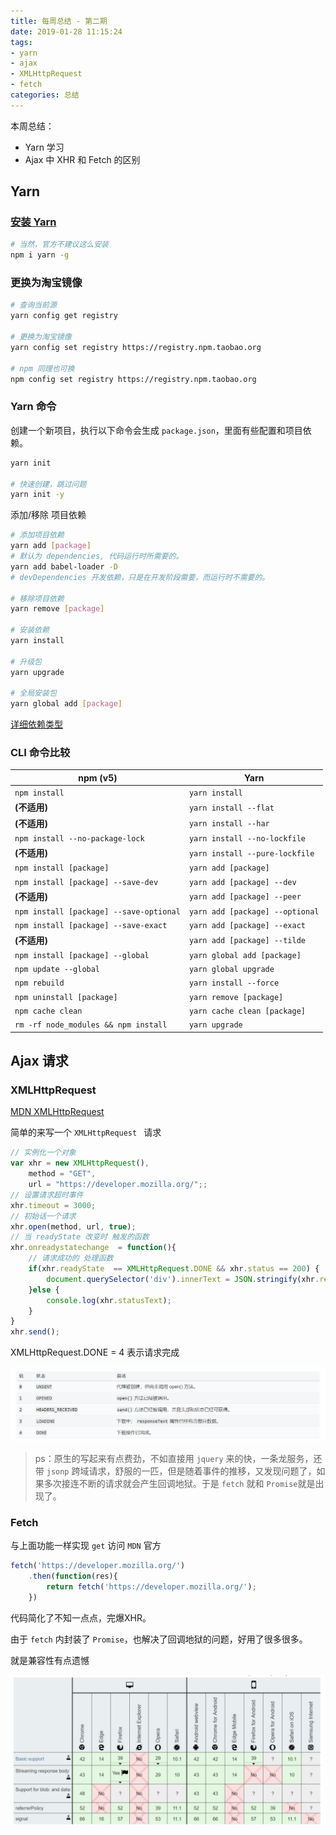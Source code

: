 ```yaml
---
title: 每周总结 - 第二期
date: 2019-01-28 11:15:24
tags: 
- yarn
- ajax
- XMLHttpRequest
- fetch
categories: 总结
---
```


本周总结：

- Yarn 学习
- Ajax 中 XHR 和 Fetch 的区别

<!--more-->

## Yarn

### [安装 Yarn](https://yarnpkg.com/zh-Hans/docs/install#windows-stable)

```bash
# 当然，官方不建议这么安装
npm i yarn -g
```

### 更换为淘宝镜像

```bash
# 查询当前源
yarn config get registry

# 更换为淘宝镜像
yarn config set registry https://registry.npm.taobao.org

# npm 同理也可换
npm config set registry https://registry.npm.taobao.org
```

### Yarn 命令

创建一个新项目，执行以下命令会生成 `package.json`，里面有些配置和项目依赖。

```bash
yarn init 

# 快速创建，跳过问题
yarn init -y
```

添加/移除 项目依赖

```bash
# 添加项目依赖
yarn add [package]
# 默认为 dependencies, 代码运行时所需要的。
yarn add babel-loader -D
# devDependencies 开发依赖，只是在开发阶段需要，而运行时不需要的。

# 移除项目依赖
yarn remove [package]

# 安装依赖
yarn install

# 升级包
yarn upgrade

# 全局安装包
yarn global add [package]
```

[详细依赖类型](https://yarnpkg.com/zh-Hans/docs/dependency-types#toc-dev-dependencies)

### CLI 命令比较

| npm (v5)                                | Yarn                            |
| --------------------------------------- | ------------------------------- |
| `npm install`                           | `yarn install`                  |
| **(不适用)**                            | `yarn install --flat`           |
| **(不适用)**                            | `yarn install --har`            |
| `npm install --no-package-lock`         | `yarn install --no-lockfile`    |
| **(不适用)**                            | `yarn install --pure-lockfile`  |
| `npm install [package]`                 | `yarn add [package]`            |
| `npm install [package] --save-dev`      | `yarn add [package] --dev`      |
| **(不适用)**                            | `yarn add [package] --peer`     |
| `npm install [package] --save-optional` | `yarn add [package] --optional` |
| `npm install [package] --save-exact`    | `yarn add [package] --exact`    |
| **(不适用)**                            | `yarn add [package] --tilde`    |
| `npm install [package] --global`        | `yarn global add [package]`     |
| `npm update --global`                   | `yarn global upgrade`           |
| `npm rebuild`                           | `yarn install --force`          |
| `npm uninstall [package]`               | `yarn remove [package]`         |
| `npm cache clean`                       | `yarn cache clean [package]`    |
| `rm -rf node_modules && npm install`    | `yarn upgrade`                  |



## Ajax 请求

### XMLHttpRequest

[MDN XMLHttpRequest](https://developer.mozilla.org/zh-CN/docs/Web/API/XMLHttpRequest)

简单的来写一个 `XMLHttpRequest ` 请求

```js
// 实例化一个对象
var xhr = new XMLHttpRequest(),
    method = "GET",
    url = "https://developer.mozilla.org/";;
// 设置请求超时事件
xhr.timeout = 3000;
// 初始话一个请求
xhr.open(method, url, true);
// 当 readyState 改变时 触发的函数
xhr.onreadystatechange  = function(){
    // 请求成功的 处理函数
    if(xhr.readyState  == XMLHttpRequest.DONE && xhr.status == 200) {
        document.querySelector('div').innerText = JSON.stringify(xhr.responseText);
    }else {
        console.log(xhr.statusText);
    }
}
xhr.send();
```

XMLHttpRequest.DONE = 4 表示请求完成

![](https://raw.githubusercontent.com/popring/assets-repo/master/img/20191221115231.png)

> ps：原生的写起来有点费劲，不如直接用 `jquery` 来的快，一条龙服务，还带 `jsonp` 跨域请求，舒服的一匹，但是随着事件的推移，又发现问题了，如果多次接连不断的请求就会产生回调地狱。于是 `fetch` 就和 `Promise`就是出现了。



### Fetch

与上面功能一样实现 `get` 访问 `MDN` 官方

```js
fetch('https://developer.mozilla.org/')
    .then(function(res){
    	return fetch('https://developer.mozilla.org/');
	})
```

代码简化了不知一点点，完爆XHR。

由于 `fetch` 内封装了 `Promise`，也解决了回调地狱的问题，好用了很多很多。

就是兼容性有点遗憾


![](https://raw.githubusercontent.com/popring/assets-repo/master/img/20191221115232.jpg)
